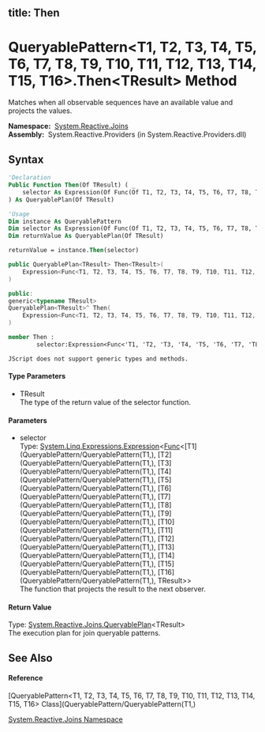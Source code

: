 title: Then
---
# QueryablePattern\<T1, T2, T3, T4, T5, T6, T7, T8, T9, T10, T11, T12, T13, T14, T15, T16\>.Then\<TResult\> Method

Matches when all observable sequences have an available value and projects the values.

**Namespace:**  [System.Reactive.Joins](System.Reactive.Joins/System.Reactive.Joins)  
**Assembly:**  System.Reactive.Providers (in System.Reactive.Providers.dll)

## Syntax

```vb
'Declaration
Public Function Then(Of TResult) ( _
    selector As Expression(Of Func(Of T1, T2, T3, T4, T5, T6, T7, T8, T9, T10, T11, T12, T13, T14, T15, T16, TResult)) _
) As QueryablePlan(Of TResult)
```

```vb
'Usage
Dim instance As QueryablePattern
Dim selector As Expression(Of Func(Of T1, T2, T3, T4, T5, T6, T7, T8, T9, T10, T11, T12, T13, T14, T15, T16, TResult))
Dim returnValue As QueryablePlan(Of TResult)

returnValue = instance.Then(selector)
```

```csharp
public QueryablePlan<TResult> Then<TResult>(
    Expression<Func<T1, T2, T3, T4, T5, T6, T7, T8, T9, T10, T11, T12, T13, T14, T15, T16, TResult>> selector
)
```

```c++
public:
generic<typename TResult>
QueryablePlan<TResult>^ Then(
    Expression<Func<T1, T2, T3, T4, T5, T6, T7, T8, T9, T10, T11, T12, T13, T14, T15, T16, TResult>^>^ selector
)
```

```fsharp
member Then : 
        selector:Expression<Func<'T1, 'T2, 'T3, 'T4, 'T5, 'T6, 'T7, 'T8, 'T9, 'T10, 'T11, 'T12, 'T13, 'T14, 'T15, 'T16, 'TResult>> -> QueryablePlan<'TResult> 
```

```jscript
JScript does not support generic types and methods.
```

#### Type Parameters

- TResult  
  The type of the return value of the selector function.

#### Parameters

- selector  
  Type: [System.Linq.Expressions.Expression](https://msdn.microsoft.com/en-us/library/Bb335710)\<[Func](https://msdn.microsoft.com/en-us/library/Dd402862)\<[T1](QueryablePattern/QueryablePattern(T1,), [T2](QueryablePattern/QueryablePattern(T1,), [T3](QueryablePattern/QueryablePattern(T1,), [T4](QueryablePattern/QueryablePattern(T1,), [T5](QueryablePattern/QueryablePattern(T1,), [T6](QueryablePattern/QueryablePattern(T1,), [T7](QueryablePattern/QueryablePattern(T1,), [T8](QueryablePattern/QueryablePattern(T1,), [T9](QueryablePattern/QueryablePattern(T1,), [T10](QueryablePattern/QueryablePattern(T1,), [T11](QueryablePattern/QueryablePattern(T1,), [T12](QueryablePattern/QueryablePattern(T1,), [T13](QueryablePattern/QueryablePattern(T1,), [T14](QueryablePattern/QueryablePattern(T1,), [T15](QueryablePattern/QueryablePattern(T1,), [T16](QueryablePattern/QueryablePattern(T1,), TResult\>\>  
  The function that projects the result to the next observer.

#### Return Value

Type: [System.Reactive.Joins.QueryablePlan](QueryablePlan/QueryablePlan(TResult))\<TResult\>  
The execution plan for join queryable patterns.

## See Also

#### Reference

[QueryablePattern\<T1, T2, T3, T4, T5, T6, T7, T8, T9, T10, T11, T12, T13, T14, T15, T16\> Class](QueryablePattern/QueryablePattern(T1,)

[System.Reactive.Joins Namespace](System.Reactive.Joins/System.Reactive.Joins)
